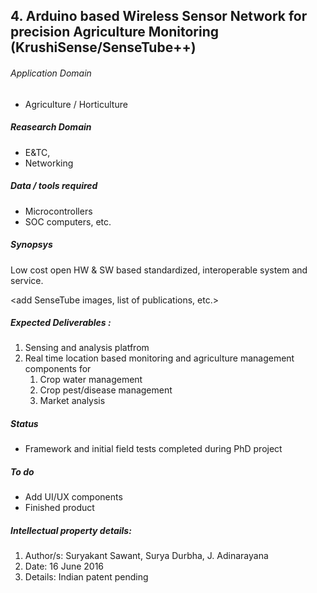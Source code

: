 ## 4. Arduino based Wireless Sensor Network for precision Agriculture Monitoring (KrushiSense/SenseTube++) 	

###### Application Domain

- Agriculture / Horticulture	

##### Reasearch Domain

- E&TC, 
- Networking 

##### Data / tools required

- Microcontrollers
- SOC computers, etc.

##### Synopsys

Low cost open HW & SW based standardized, interoperable system and service.

<add SenseTube images, list of publications, etc.>

##### Expected Deliverables :

1. Sensing and analysis platfrom
2. Real time location based monitoring and agriculture management components for
	1. Crop water management
	2. Crop pest/disease management 
	3. Market analysis

##### Status

- Framework and initial field tests completed during PhD project

##### To do

- Add UI/UX components
- Finished product 

##### Intellectual property details: 
1. Author/s: Suryakant Sawant, Surya Durbha, J. Adinarayana
2. Date: 16 June 2016
3. Details: Indian patent pending

